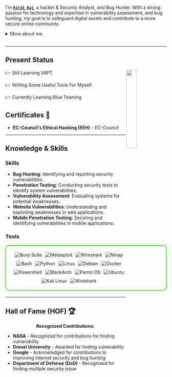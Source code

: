 

I'm **[`Ritik Raj`](https://in.linkedin.com/in/cyber-ritik)**, a hacker & Security Analyst, and Bug Hunter. With a strong passion for technology and expertise in vulnerability assessment, and bug hunting, my goal is to safeguard digital assets and contribute to a more secure online community.

<details>
<summary>More about me</summary>

- **Name**: Ritik Raj
- **From**: India
- **Bug Hunter** | **Security Analyst** 
- I have experience in Bug Hunting, VAPT, API Pentesting, Web Pentesting, Android Pentesting 
- Improving knowledge in **Website Vulnerabilities**
- I’m currently learning **Blue Teaming**
- Reach me out at **cyberritik887@gmail.com**

</details>
<br>

---

<h2 id="present_status"> Present Status </h3>

<img width="25%" align='right' src="https://github.com/user-attachments/assets/9c826dd0-fd72-49ba-af60-e79f64344f59">

👉 Still Learning VAPT.

👉 Writing Some Useful Tools For Myself 

👉 Currently Learning Blue Teaming

<h2 id="certificates" align=''>Certificates 📜</h2> <ul> <li><strong>EC-Council's Ethical Hacking (EEH)</strong> – EC-Council</li> </ul>

---

<h2 id="knowledge_skills" align=''> Knowledge & Skills </h2>

<h3>Skills</h3>
<ul>
<li><strong>Bug Hunting</strong>: Identifying and reporting security vulnerabilities.</li>
<li><strong>Penetration Testing</strong>: Conducting security tests to identify system vulnerabilities.</li>
<li><strong>Vulnerability Assessment</strong>: Evaluating systems for potential weaknesses.</li>
<li><strong>Website Vulnerabilities</strong>: Understanding and exploiting weaknesses in web applications.</li>
<li><strong>Mobile Penetration Testing</strong>: Securing and identifying vulnerabilities in mobile applications.</li>
</ul>

<h3>Tools</h3>
<div style="border: 2px solid #22F700; border-radius: 10px; padding: 20px; margin-bottom: 20px;">
<div align="left" style="display: flex; flex-wrap: wrap; justify-content: center; gap: 10px;">
<img src="https://img.shields.io/badge/Burp_Suite-FF6633?style=for-the-badge&logo=burp-suite&color=000000" alt="Burp Suite" />
<img src="https://img.shields.io/badge/Metasploit-008C8C?style=for-the-badge&logo=metasploit&color=000000" alt="Metasploit" />
<img src="https://img.shields.io/badge/Wireshark-009639?style=for-the-badge&logo=wireshark&color=000000" alt="Wireshark" />
<img src="https://img.shields.io/badge/Nmap-0077B5?style=for-the-badge&logo=nmap&color=000000" alt="Nmap" />
<img src="https://img.shields.io/badge/Bash-4EAA25?style=for-the-badge&logo=gnu-bash&color=000000" alt="Bash" />
<img src="https://img.shields.io/badge/Python-3776AB?style=for-the-badge&logo=python&color=000000" alt="Python" />
<img src="https://img.shields.io/badge/Linux-FCC624?style=for-the-badge&logo=linux&color=000000" alt="Linux" />
<img src="https://img.shields.io/badge/Debian-D70A53?style=for-the-badge&logo=debian&color=000000" alt="Debian" />
<img src="https://img.shields.io/badge/Docker-2496ED?style=for-the-badge&logo=docker&color=000000" alt="Docker" />
<img src="https://img.shields.io/badge/powershell-5391FE?style=for-the-badge&logo=powershell&logo&Color=000000" alt="Powershell" />
<img src="https://img.shields.io/badge/BlackArch-0A0A0A?style=for-the-badge&logo=blackarch&color=000000" alt="BlackArch" />
<img src="https://img.shields.io/badge/Parrot_OS-2E8E8F?style=for-the-badge&logo=parrot&color=000000" alt="Parrot OS" />
<img src="https://img.shields.io/badge/Ubuntu-E95420?style=for-the-badge&logo=ubuntu&color=000000" alt="Ubuntu" />
<img src="https://img.shields.io/badge/Kali_Linux-557C94?style=for-the-badge&logo=kali-linux&color=000000" alt="Kali Linux" />
<img src="https://img.shields.io/badge/Wireshark-1679A7?style=for-the-badge&logo=Wireshark&Color=000000" alt="Wireshark" />
</div>
</div>

---

<h2 id="hof" align=''>Hall of Fame (HOF) 🏆</h2>

<p align="center">
<b>Recognized Contributions:</b>
</p>

<ul>
<li><strong>NASA</strong> - Recognized for contributions for finding vulnerability</li>
<li><strong>Drexel University</strong> - Awarded for finding vulnerability</li>
<li><strong>Google</strong> - Acknowledged for contributions to improving internet security and bug hunting</li>
<li><strong>Department of Defense (DoD)</strong> - Recognized for finding multiple security issue</li>











